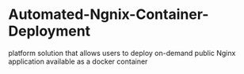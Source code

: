 # Automated-Ngnix-Container-Deployment
platform solution that allows users to deploy on-demand public Nginx application available as a docker container
